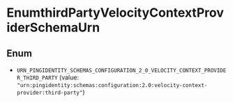 

# EnumthirdPartyVelocityContextProviderSchemaUrn

## Enum


* `URN_PINGIDENTITY_SCHEMAS_CONFIGURATION_2_0_VELOCITY_CONTEXT_PROVIDER_THIRD_PARTY` (value: `"urn:pingidentity:schemas:configuration:2.0:velocity-context-provider:third-party"`)



